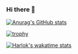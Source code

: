 ### Hi there 👋

[![Anurag's GitHub stats](https://github-readme-stats.vercel.app/api?username=cjhawes&show_icons=true&theme=tokyonight&include_all_commits=true&show=reviews,discussions_started,discussions_answered&rank_icon=github)](https://github.com/anuraghazra/github-readme-stats)

[![trophy](https://github-profile-trophy.vercel.app/?username=cjhawes&theme=tokyonight)](https://github.com/ryo-ma/github-profile-trophy)

[![Harlok's wakatime stats](https://github-readme-stats.vercel.app/api/wakatime?username=cjhawes&theme=tokyonight)](https://github.com/anuraghazra/github-readme-stats)
